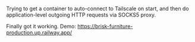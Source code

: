 Trying to get a container to auto-connect to Tailscale on start, and then do application-level outgoing HTTP requests via SOCKS5 proxy.

Finally got it working. Demo: https://brisk-furniture-production.up.railway.app/
